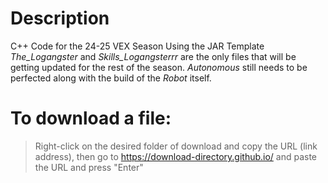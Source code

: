 # Description
C++ Code for the 24-25 VEX Season Using the JAR Template
*The_Logangster*  and *Skills_Logangsterrr* are the only files that will be getting updated for the rest of the season.
*Autonomous* still needs to be perfected along with the build of the *Robot* itself.

# To download a file:
> Right-click on the desired folder of download and copy the URL (link address), then go to https://download-directory.github.io/ and paste the URL and press "Enter"
